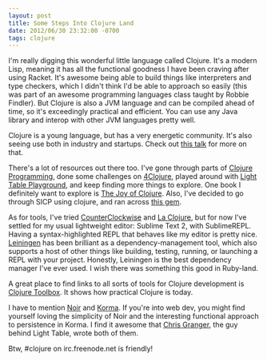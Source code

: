 ```yaml
---
layout: post
title: Some Steps Into Clojure Land
date: 2012/06/30 23:32:00 -0700
tags: clojure
---
```



I'm really digging this wonderful little language called Clojure. It's a modern 
Lisp, meaning it has all the functional goodness I have been craving after 
using Racket. It's awesome being able to build things like interpreters and 
type checkers, which I didn't think I'd be able to approach so easily (this 
was part of an awesome programming languages class taught by Robbie Findler). 
But Clojure is also a JVM language and can be compiled ahead of time, so it's 
exceedingly practical and efficient. You can use any Java library and interop 
with other JVM languages pretty well.

Clojure is a young language, but has a very energetic community. It's also 
seeing use both in industry and startups. Check out [this talk][1] for more 
on that.

There's a lot of resources out there too. I've gone through parts of [Clojure 
Programming][2], done some challenges on [4Clojure][3], played around
with [Light 
Table Playground][4], and keep finding more things to explore. One book I definitely 
want to explore is [The Joy of Clojure][5]. Also, I've decided to go through 
SICP using clojure, and ran across [this gem][6].

As for tools, I've tried [CounterClockwise][7] and [La Clojure][8], but for 
now I've settled for my usual lightweight editor: Sublime Text 2, with SublimeREPL. 
Having a syntax-highlighted REPL that behaves like my editor is pretty
nice. [Leiningen][9] has 
been brilliant as a dependency-management tool, which also supports a host 
of other things like building, testing, running, or launching a REPL with your 
project. Honestly, Leiningen is the best dependency manager I've ever used. 
I wish there was something this good in Ruby-land.

A great place to find links to all sorts of tools for Clojure
development is [Clojure 
Toolbox][10]. It shows how practical Clojure is today.

I have to mention [Noir][11] and [Korma][12]. If you're into web dev, you might 
find yourself loving the simplicity of Noir and the interesting functional 
approach to persistence in Korma. I find it awesome that [Chris Granger][13], 
the guy behind Light Table, wrote both of them.

Btw, #clojure on irc.freenode.net is friendly!


[1]: http://www.infoq.com/presentations/Clojure-powered-Startups

[2]: http://www.clojurebook.com/

[3]: http://www.4clojure.com/

[4]: http://www.chris-granger.com/2012/06/24/its-playtime/

[5]: http://joyofclojure.com/

[6]: http://sicpinclojure.com/

[7]: http://code.google.com/p/counterclockwise/

[8]: http://devnet.jetbrains.net/community/idea/clojure

[9]: https://github.com/technomancy/leiningen/

[10]: http://www.clojure-toolbox.com/

[11]: http://webnoir.org/

[12]: http://sqlkorma.com/

[13]: http://chris-granger.com/
